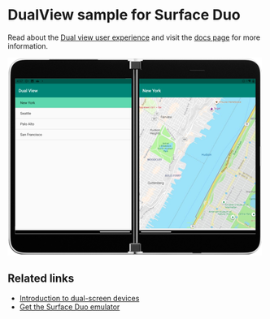 # DualView sample for Surface Duo

Read about the [Dual view user experience](https://docs.microsoft.com/dual-screen/introduction#dual-view) and visit the [docs page](https://docs.microsoft.com/dual-screen/android/sample-code/dual-view) for more information.

![Dual view sample spanned across two screens](Screenshots/dual-view-500.png)

## Related links

- [Introduction to dual-screen devices](https://docs.microsoft.com/dual-screen/introduction)
- [Get the Surface Duo emulator](https://docs.microsoft.com/dual-screen/android/emulator/)
